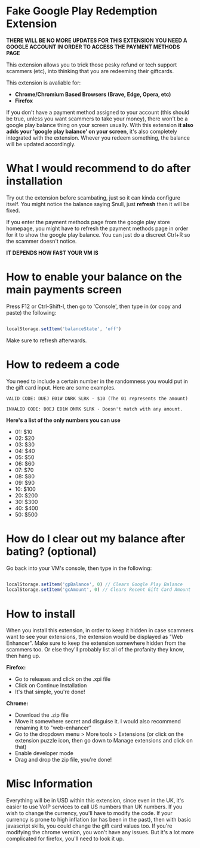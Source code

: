 # Fake Google Play Redemption Extension
**THERE WILL BE NO MORE UPDATES FOR THIS EXTENSION**
**YOU NEED A GOOGLE ACCOUNT IN ORDER TO ACCESS THE PAYMENT METHODS PAGE**

This extension allows you to trick those pesky refund or tech support scammers (etc), into thinking that you are redeeming their giftcards.

This extension is avaliable for:
- **Chrome/Chromium Based Browsers (Brave, Edge, Opera, etc)**
- **Firefox**

If you don't have a payment method assigned to your account (this should be true, unless you want scammers to take your money), there won't be a google play balance thing on your screen usually. With this extension **it also adds your 'google play balance' on your screen**, it's also completely integrated with the extension. Whever you redeem something, the balance will be updated accordingly.

# What I would recommend to do after installation
Try out the extension before scambating, just so it can kinda configure itself.
You might notice the balance saying $null, just **refresh** then it will be fixed.

If you enter the payment methods page from the google play store homepage, you might have to refresh the payment methods page in order for it to show the google play balance. You can just do a discreet Ctrl+R so the scammer doesn't notice.

**IT DEPENDS HOW FAST YOUR VM IS**

# How to enable your balance on the main payments screen
Press F12 or Ctrl-Shift-I, then go to 'Console', then type in (or copy and paste) the following:

```javascript

localStorage.setItem('balanceState', 'off')

```
Make sure to refresh afterwards.

# How to redeem a code
You need to include a certain number in the randomness you would put in the gift card input.
Here are some examples.

```
VALID CODE: DUEJ E01W DNRK SLRK - $10 (The 01 represents the amount)
```

```
INVALID CODE: D0EJ ED1W DNRK SLRK - Doesn't match with any amount.
```

**Here's a list of the only numbers you can use**
- 01: $10
- 02: $20
- 03: $30
- 04: $40
- 05: $50
- 06: $60
- 07: $70
- 08: $80
- 09: $90
- 10: $100
- 20: $200
- 30: $300
- 40: $400
- 50: $500

# How do I clear out my balance after bating? (optional)
Go back into your VM's console, then type in the following:
```javascript

localStorage.setItem('gpBalance', 0) // Clears Google Play Balance
localStorage.setItem('gcAmount', 0) // Clears Recent Gift Card Amount

```
# How to install
When you install this extension, in order to keep it hidden in case scammers want to see your extensions, the extension would be displayed as "Web Enhancer".
Make sure to keep the extension somewhere hidden from the scammers too. Or else they'll probably list all of the profanity they know, then hang up.

**Firefox:**
- Go to releases and click on the .xpi file
- Click on Continue Installation
- It's that simple, you're done!

**Chrome:**
- Download the .zip file
- Move it somewhere secret and disguise it. I would also recommend renaming it to "web-enhancer"
- Go to the dropdown menu > More tools > Extensions (or click on the extension puzzle icon, then go down to Manage extensions and click on that)
- Enable developer mode
- Drag and drop the zip file, you're done!

# Misc Information
Everything will be in USD within this extension, since even in the UK, it's easier to use VoIP services to call US numbers than UK numbers. If you wish to change the currency, you'll have to modify the code. If your currency is prone to high inflation (or has been in the past), then with basic javascript skills, you could change the gift card values too. If you're modifying the chrome version, you won't have any issues. But it's a lot more complicated for firefox, you'll need to look it up.
